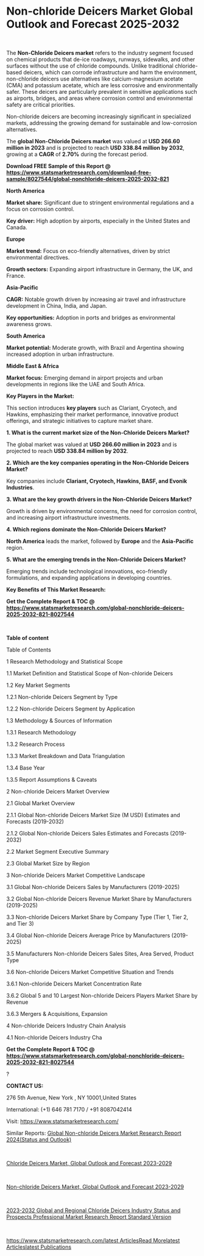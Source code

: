 <h1>Non-chloride Deicers Market Global Outlook and Forecast 2025-2032</h1><br/><p>The <strong>Non-Chloride Deicers market</strong> refers to the industry segment focused on chemical products that de-ice roadways, runways, sidewalks, and other surfaces without the use of chloride compounds. Unlike traditional chloride-based deicers, which can corrode infrastructure and harm the environment, non-chloride deicers use alternatives like calcium-magnesium acetate (CMA) and potassium acetate, which are less corrosive and environmentally safer. These deicers are particularly prevalent in sensitive applications such as airports, bridges, and areas where corrosion control and environmental safety are critical priorities.</p>
 
 
 
 <p>Non-chloride deicers are becoming increasingly significant in specialized markets, addressing the growing demand for sustainable and low-corrosion alternatives.</p>
 
 
 
 <p>The <strong>global Non-Chloride Deicers market</strong> was valued at <strong>USD 266.60 million in 2023</strong> and is projected to reach <strong>USD 338.84 million by 2032</strong>, growing at a <strong>CAGR</strong> of <strong>2.70%</strong> during the forecast period.</p>
 
 
 
 <p><strong>Download FREE Sample of this Report @ <a href="https://www.statsmarketresearch.com/download-free-sample/8027544/global-nonchloride-deicers-2025-2032-821">https://www.statsmarketresearch.com/download-free-sample/8027544/global-nonchloride-deicers-2025-2032-821</a></strong></p>
 
 
 
 <p><strong>North America</strong></p>
 
 
 
 <p><strong>Market share:</strong> Significant due to stringent environmental regulations and a focus on corrosion control.</p>
 
 
 
 <p><strong>Key driver:</strong> High adoption by airports, especially in the United States and Canada.</p>
 
 
 
 <p><strong>Europe</strong></p>
 
 
 
 <p><strong>Market trend:</strong> Focus on eco-friendly alternatives, driven by strict environmental directives.</p>
 
 
 
 <p><strong>Growth sectors:</strong> Expanding airport infrastructure in Germany, the UK, and France.</p>
 
 
 
 <p><strong>Asia-Pacific</strong></p>
 
 
 
 <p><strong><strong>CAGR</strong>:</strong> Notable growth driven by increasing air travel and infrastructure development in China, India, and Japan.</p>
 
 
 
 <p><strong>Key opportunities:</strong> Adoption in ports and bridges as environmental awareness grows.</p>
 
 
 
 <p><strong>South America</strong></p>
 
 
 
 <p><strong>Market potential:</strong> Moderate growth, with Brazil and Argentina showing increased adoption in urban infrastructure.</p>
 
 
 
 <p><strong>Middle East & Africa</strong></p>
 
 
 
 <p><strong>Market focus:</strong> Emerging demand in airport projects and urban developments in regions like the UAE and South Africa.</p>
 
 
 
 <p><strong><strong>Key Players</strong> in the Market:</strong></p>
 
 
 
 <p>This section introduces <strong>key players</strong> such as Clariant, Cryotech, and Hawkins, emphasizing their market performance, innovative product offerings, and strategic initiatives to capture market share.</p>
 
 
 
 <p><strong>1. What is the current market size of the Non-Chloride Deicers Market?</strong></p>
 
 
 
 <p>The global market was valued at <strong>USD 266.60 million in 2023</strong> and is projected to reach <strong>USD 338.84 million by 2032</strong>.</p>
 
 
 
 <p><strong>2. Which are the key companies operating in the Non-Chloride Deicers Market?</strong></p>
 
 
 
 <p>Key companies include <strong>Clariant, Cryotech, Hawkins, BASF, and Evonik Industries</strong>.</p>
 
 
 
 <p><strong>3. What are the key growth drivers in the Non-Chloride Deicers Market?</strong></p>
 
 
 
 <p>Growth is driven by environmental concerns, the need for corrosion control, and increasing airport infrastructure investments.</p>
 
 
 
 <p><strong>4. Which regions dominate the Non-Chloride Deicers Market?</strong></p>
 
 
 
 <p><strong>North America</strong> leads the market, followed by <strong>Europe</strong> and the <strong>Asia-Pacific</strong> region.</p>
 
 
 
 <p><strong>5. What are the emerging trends in the Non-Chloride Deicers Market?</strong></p>
 
 
 
 <p>Emerging trends include technological innovations, eco-friendly formulations, and expanding applications in developing countries.</p>
 
 
 
 <p><strong>Key Benefits of This Market Research:</strong></p>
 
 
 
 <div><b>Get the Complete Report & TOC @ <a href="https://www.statsmarketresearch.com/global-nonchloride-deicers-2025-2032-821-8027544">https://www.statsmarketresearch.com/global-nonchloride-deicers-2025-2032-821-8027544</a></b></div>
 
 
 
 <p><br />
 
 <b>Table of content</b></p>
 
 
 
 <p>Table of Contents<br />
 
 1 Research Methodology and Statistical Scope<br />
 
 1.1 Market Definition and Statistical Scope of Non-chloride Deicers<br />
 
 1.2 Key Market Segments<br />
 
 1.2.1 Non-chloride Deicers Segment by Type<br />
 
 1.2.2 Non-chloride Deicers Segment by Application<br />
 
 1.3 Methodology & Sources of Information<br />
 
 1.3.1 Research Methodology<br />
 
 1.3.2 Research Process<br />
 
 1.3.3 Market Breakdown and Data Triangulation<br />
 
 1.3.4 Base Year<br />
 
 1.3.5 Report Assumptions & Caveats<br />
 
 2 Non-chloride Deicers Market Overview<br />
 
 2.1 Global Market Overview<br />
 
 2.1.1 Global Non-chloride Deicers Market Size (M USD) Estimates and Forecasts (2019-2032)<br />
 
 2.1.2 Global Non-chloride Deicers Sales Estimates and Forecasts (2019-2032)<br />
 
 2.2 Market Segment Executive Summary<br />
 
 2.3 Global Market Size by Region<br />
 
 3 Non-chloride Deicers Market Competitive Landscape<br />
 
 3.1 Global Non-chloride Deicers Sales by Manufacturers (2019-2025)<br />
 
 3.2 Global Non-chloride Deicers Revenue Market Share by Manufacturers (2019-2025)<br />
 
 3.3 Non-chloride Deicers Market Share by Company Type (Tier 1, Tier 2, and Tier 3)<br />
 
 3.4 Global Non-chloride Deicers Average Price by Manufacturers (2019-2025)<br />
 
 3.5 Manufacturers Non-chloride Deicers Sales Sites, Area Served, Product Type<br />
 
 3.6 Non-chloride Deicers Market Competitive Situation and Trends<br />
 
 3.6.1 Non-chloride Deicers Market Concentration Rate<br />
 
 3.6.2 Global 5 and 10 Largest Non-chloride Deicers Players Market Share by Revenue<br />
 
 3.6.3 Mergers & Acquisitions, Expansion<br />
 
 4 Non-chloride Deicers Industry Chain Analysis<br />
 
 4.1 Non-chloride Deicers Industry Cha</p>
 
 
 
 <div><b>Get the Complete Report & TOC @ <a href="https://www.statsmarketresearch.com/global-nonchloride-deicers-2025-2032-821-8027544">https://www.statsmarketresearch.com/global-nonchloride-deicers-2025-2032-821-8027544</a></b></div>
 
 
 
 <p>? </p>
 
 
 
 <p><b>CONTACT US:</b><br />
 
 276 5th Avenue, New York , NY 10001,United States<br />
 
 International: (+1) 646 781 7170 / +91 8087042414<br />
 
 Visit: <a href="https://www.statsmarketresearch.com/">https://www.statsmarketresearch.com/</a><br />
 
 Similar Reports: <a href="https://www.statsmarketresearch.com/global-nonchloride-deicers-2025-2032-821-8027544">Global Non-chloride Deicers Market Research Report 2024(Status and Outlook)</a><br />
 
 <br />
 
 <a href="https://www.statsmarketresearch.com/global-nonchloride-deicers-2025-2032-821-8027544">Chloride Deicers Market, Global Outlook and Forecast 2023-2029</a><br />
 
 <br />
 
 <a href="https://www.statsmarketresearch.com/global-nonchloride-deicers-2025-2032-821-8027544">Non-chloride Deicers Market, Global Outlook and Forecast 2023-2029</a><br />
 
 <br />
 
 <a href="https://www.statsmarketresearch.com/global-nonchloride-deicers-2025-2032-821-8027544">2023-2032 Global and Regional Chloride Deicers Industry Status and Prospects Professional Market Research Report Standard Version</a><br />
 
 <br />
 
 <a href="https://gyeongbokgung.com">https://www.statsmarketresearch.com/</a><a href="https://hallyeomaritime.com">latest Articles</a><a href="https://jingwansa.com">Read More</a><a href="https://nguoiviet.jp/">latest Articles</a><a href="https://www.intelmarketresearch.com/">latest Publications</a></p>